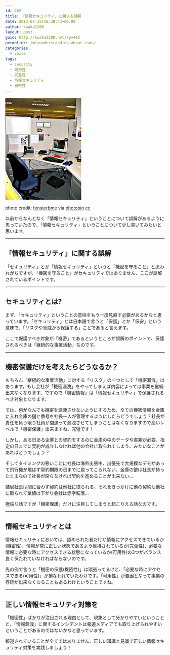 ```yaml
---
id: 462
title: 「情報セキュリティ」に関する誤解
date: 2013-07-15T18:38:43+00:00
author: kwaka1208
layout: post
guid: http://kwaka1208.net/?p=462
permalink: /misunderstanding-about-isms/
categories:
  - voice
tags:
  - security
  - 可用性
  - 完全性
  - 情報セキュリティ
  - 機密性
---
```

![security](/assets/images/2013/07/small__74046939.jpg)

photo credit: [fensterbme](http://www.flickr.com/photos/fensterbme/74046939/) via [photopin](http://photopin.com) [cc](http://creativecommons.org/licenses/by-nc/2.0/)

以前からなんとなく「情報セキュリティ」ということについて誤解があるように思っていたので、「情報セキュリティ」ということについて少し書いてみたいと思います。

- - -
## 「情報セキュリティ」に関する誤解
「セキュリティ」とか「情報セキュリティ」というと「機密を守ること」と思われがちですが、「機密を守ること」がセキュリティではありません、ここが誤解されているポイントです。

- - -
## セキュリティとは?
まず、「セキュリティ」ということの意味をもう一度見直す必要があるかなと思っています。「セキュリティ」とは日本語で言うと「保護」とか「保安」という意味で、「リスクや脅威から保護する」ことであると言えます。

ここで保護すべき対象が「機密」であるというところが誤解のポイントで、保護されるべきは「継続的な事業活動」なのです。

- - -
## 機密保護だけを考えたらどうなるか？
もちろん「継続的な事業活動」に対する「リスク」の一つとして「機密漏洩」はあります。もし会社が「機密漏洩」をやってしまえば内容によっては事業を継続出来なくなります、ですので「機密情報」は「情報セキュリティ」で保護されるべき対象となります。

では、何がなんでも機密を漏洩させないようにするため、全ての機密情報を金庫に入れ金庫の鍵と番号を社長一人が管理するようにしたらどうでしょう？社長が責任を負う限り社員が間違って漏洩させてしまうことはなくなりますので高いレベルで「機密保護」出来ますね、完璧です！

しかし、ある日ある企業との契約をするのに金庫の中のデータや書類が必要、指定の日までに契約が成立しなければ他の会社に取られてしまう、みたいなことがあればどうでしょう？

そしてタイミングの悪いことに社長は海外出張中、出張先で大規模なデモがあって飛行機が飛ばず契約期限の日までに戻ってこられない。金庫の鍵は社長が持ったままなので社長が戻らなければ契約を進めることが出来ない...

結局社長は間に合わず契約は他社に取られる、それをきっかけに他の契約も他社に取られて業績は下がり会社は赤字転落...

極端な話ですが「機密保護」だけに注目してしまうと起こりえる話なのです。

- - -
## 情報セキュリティとは
情報セキュリティにおいては、認められた者だけが情報にアクセスできているか(機密性)、情報が常に正しい状態であるよう維持されているか(完全性)、必要な情報に必要な時にアクセスできる状態になっているか(可用性)の3つがバランス良く保たれていなければならないのです。

先の例で言うと「機密の保護(機密性)」は頑張ってるけど、「必要な時にアクセスできる(可用性)」が損なわれていたわけです。「可用性」が要因となって事業の存続が出来なくなることもあるわけということですね。

- - -
## 正しい情報セキュリティ対策を
「機密性」ばかりが注目される理由として、現象として分かりやすいということと、「情報漏洩」に関するインシデントは報道メディアでも取り上げられやすいということがあるのではないかなと思っています。

報道されていることが全てではありません、正しい知識と見識で正しい情報セキュリティ対策を実践しましょう！